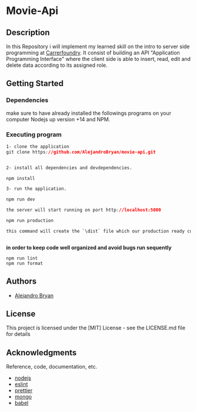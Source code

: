 
# Movie-Api

## Description 
In this Repository i will implement my learned skill on the intro to server side programming at [Carrerfoundry](https://careerfoundry.com). It consist of building an API "Application Programming Interface" where the client side is able to insert, read, edit and delete data according to its assigned role.

## Getting Started

### Dependencies
make sure to have already installed the followings programs on your computer Nodejs up version +14 and NPM. 

### Executing program

```css
1- clone the application
git clone https://github.com/AlejandroBryan/movie-api.git


2- install all dependencies and devdependencies.

npm install 

3- run the application. 

npm run dev

the server will start running on port http://localhost:5000

npm run production

this command will create the `\dist` file which our production ready code.



```
**in order to keep code well organized and avoid bugs run sequently**
```
npm run lint 
npm run format

```


## Authors

* [Alejandro Bryan](https://alejandrobryan.com/)

## License

This project is licensed under the [MIT] License - see the LICENSE.md file for details

## Acknowledgments

Reference, code, documentation, etc.
* [nodejs](https://nodejs.org/en/)
* [eslint](https://eslint.org/)
* [prettier](https://prettier.io/)
* [mongo](https://mongodb.com/)
* [babel](https://babeljs.io/)

